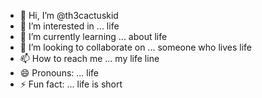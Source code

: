 - 👋 Hi, I’m @th3cactuskid
- 👀 I’m interested in ... life
- 🌱 I’m currently learning ... about life
- 💞️ I’m looking to collaborate on ... someone who lives life
- 📫 How to reach me ... my life line
- 😄 Pronouns: ... life
- ⚡ Fun fact: ... life is short

<!---
th3cactuskid/th3cactuskid is a ✨ special ✨ repository because its `README.md` (this file) appears on your GitHub profile.
You can click the Preview link to take a look at your changes.
--->
